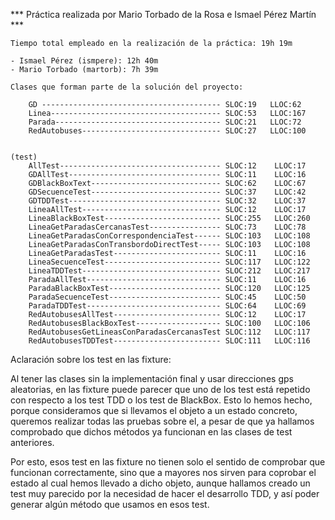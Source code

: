 *** Práctica realizada por Mario Torbado de la Rosa e Ismael Pérez Martín ***
	
	Tiempo total empleado en la realización de la práctica: 19h 19m
	
	- Ismael Pérez (ismpere): 12h 40m
	- Mario Torbado (martorb): 7h 39m 
	
	Clases que forman parte de la solución del proyecto:

		GD ---------------------------------------- SLOC:19   LLOC:62
		Linea-------------------------------------- SLOC:53   LLOC:167 
		Parada------------------------------------- SLOC:21   LLOC:72
		RedAutobuses------------------------------- SLOC:27   LLOC:100
		

	(test)
		AllTest------------------------------------ SLOC:12    LLOC:17 
		GDAllTest---------------------------------- SLOC:11    LLOC:16 
		GDBlackBoxText----------------------------- SLOC:62    LLOC:67 
		GDSecuenceTest----------------------------- SLOC:37    LLOC:42 
		GDTDDTest---------------------------------- SLOC:32    LLOC:37 
		LineaAllTest------------------------------- SLOC:12    LLOC:17 
		LineaBlackBoxTest-------------------------- SLOC:255   LLOC:260 	
		LineaGetParadasCercanasTest---------------- SLOC:73    LLOC:78 	
		LineaGetParadasConCorrespondenciaTest------ SLOC:103   LLOC:108 
		LineaGetParadasConTransbordoDirectTest----- SLOC:103   LLOC:108 
		LineaGetParadasTest------------------------ SLOC:11    LLOC:16 
		LineaSecuenceTest-------------------------- SLOC:117   LLOC:122 
		LineaTDDTest------------------------------- SLOC:212   LLOC:217 
		ParadaAllTest------------------------------ SLOC:11    LLOC:16 
		ParadaBlackBoxTest------------------------- SLOC:120   LLOC:125 
		ParadaSecuenceTest------------------------- SLOC:45    LLOC:50
		ParadaTDDTest------------------------------ SLOC:64    LLOC:69 
		RedAutobusesAllTest------------------------ SLOC:12    LLOC:17 
		RedAutobusesBlackBoxTest------------------- SLOC:100   LLOC:106 
		RedAutobusesGetLineasConParadasCercanasTest SLOC:112   LLOC:117 
		RedAutobusesTDDTest------------------------ SLOC:111   LLOC:116 
		



Aclaración sobre los test en las fixture:

Al tener las clases sin la implementación final y usar direcciones gps aleatorias, en las fixture puede parecer que uno de los test está repetido con respecto a los test TDD o los test de BlackBox.
Esto lo hemos hecho, porque consideramos que si llevamos el objeto a un estado concreto, queremos realizar todas las pruebas sobre el, a pesar de que ya hallamos comprobado que dichos métodos ya funcionan en las clases de test anteriores.

Por esto, esos test en las fixture no tienen solo el sentido de comprobar que funcionan correctamente, sino que a mayores nos sirven para coprobar el estado al cual hemos llevado a dicho objeto, aunque hallamos creado un test muy parecido por la necesidad de hacer el desarrollo TDD, y así poder generar algún método que usamos en esos test.

